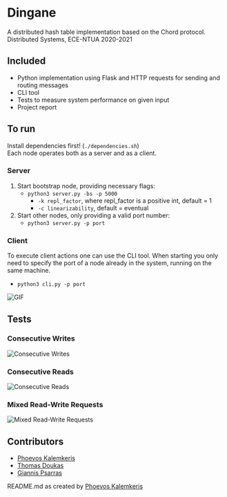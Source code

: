 # Dingane
A distributed hash table implementation based on the Chord protocol.  
Distributed Systems, ECE-NTUA 2020-2021

## Included

* Python implementation using Flask and HTTP requests for sending and routing messages
* CLI tool
* Tests to measure system performance on given input
* Project report

## To run
Install dependencies first! (`./dependencies.sh`)  
Each node operates both as a server and as a client.

### Server

1. Start bootstrap node, providing necessary flags:
    * `python3 server.py -bs -p 5000` 
        * `-k repl_factor`, where repl_factor is a positive int, default = 1
        * `-c linearizability`, default = eventual
2. Start other nodes, only providing a valid port number:
    * `python3 server.py -p port`

### Client
To execute client actions one can use the CLI tool. 
When starting you only need to specify the port of a node already in the system, running on the same machine.
* `python3 cli.py -p port`

![GIF](https://github.com/phoevos/dingane/blob/main/assets/cli.gif)

## Tests

### Consecutive Writes  
![Consecutive Writes](https://github.com/phoevos/dingane/blob/main/tests/plots/write_thr.png)

### Consecutive Reads  
![Consecutive Reads](https://github.com/phoevos/dingane/blob/main/tests/plots/read_thr.png)

### Mixed Read-Write Requests  
![Mixed Read-Write Requests](https://github.com/phoevos/dingane/blob/main/tests/plots/mixed.png)

## Contributors

* [Phoevos Kalemkeris](https://github.com/phoevos)
* [Thomas Doukas](https://github.com/ThomasDoukas)
* [Giannis Psarras](https://github.com/giannispsarr)


README.md as created by [Phoevos Kalemkeris](https://github.com/phoevos)
